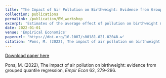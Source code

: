 ```yaml
---
title: "The Impact of Air Pollution on Birthweight: Evidence from Grouped Quantile Regression"
collection: publications
permalink: /publication/BW_workshop
excerpt: 'Estimates of the average effect of pollution on birthweight might not provide a complete picture if more vulnerable infants are disproportionately more affected. To address this, I focus on the distributional effect of particulate matter pollution (PM2.5) on birthweight. To estimate the impact, this paper uses grouped quantile regression, a methodology developed by Chetverikov et al. (2016), which allows estimating the impact of a group-level treatment on an individual-level outcome when there are group-level unobservables. The analysis reveals nonhomogeneous effects indicating that pollution disproportionately affects infants in the lower tail of the conditional distribution, whereas average effects suggest only minimal and not economically significant impact of pollution on birthweight. The findings are also consistent across different specifications.'
date: 2022-01-01
venue: 'Empirical Economics'
paperurl: 'https://doi.org/10.1007/s00181-021-02048-w'
citation: 'Pons, M. (2022), The impact of air pollution on birthweight: evidence from grouped quantile regression, <i>Empir Econ</i> 62, 279–296'
---
```


[Download paper here](https://link.springer.com/article/10.1007/s00181-021-02048-w#citeas)

Pons, M. (2022), The impact of air pollution on birthweight: evidence from grouped quantile regression, <i>Empir Econ</i> 62, 279–296.